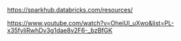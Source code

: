 https://sparkhub.databricks.com/resources/

https://www.youtube.com/watch?v=OheiUl_uXwo&list=PL-x35fyliRwhDv3g1dae8v2F6-_bzBfGK
